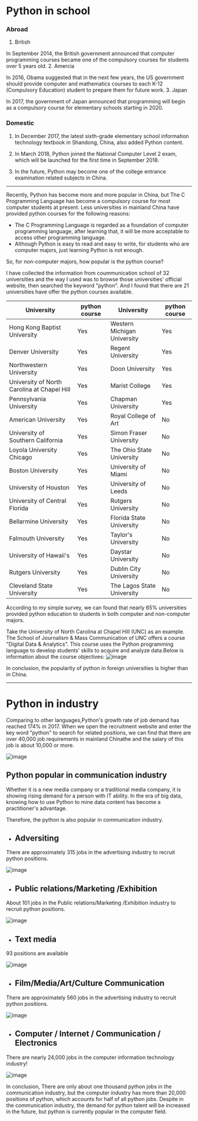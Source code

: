 # Python in school
### Abroad
1. British

In September 2014, the British government announced that computer programming courses became one of the compulsory courses for students over 5 years old.
2. Amercia

 In 2016, Obama suggested that in the next few years, the US government should provide computer and mathematics courses to each K-12 (Compulsory Education) student to prepare them for future work.
3.  Japan

In 2017, the government of Japan announced that programming will begin as a compulsory course for elementary schools starting in 2020.

### Domestic
1. In December 2017, the latest sixth-grade elementary school information technology textbook in Shandong, China, also added Python content.

2. In March 2018, Python joined the National Computer Level 2 exam, which will be launched for the first time in September 2018.

3. In the future, Python may become one of the college entrance examination related subjects in China.

---
Recently, Python has become more and more popular in China, but The C Programming Language has become a compulsory course for most computer students at present. Less universities in mainland China have provided python courses for the following reasons:

-  The C Programming Language is regarded as a foundation of computer programming language, after learning that, it will be more acceptable to access other programming language.
-  Although Python is easy to read and easy to write, for students who are computer majors, just learning Python is not enough.

So, for non-computer majors, how popular is the python course?

I have collected the information from coummunication school of 32 universities and the way I used was to browse those universities' official website, then searched the keyword "python".
And I found that there are 21 universities have offer the python courses available.


University | python course | University | python course
---|---|---|---
Hong Kong Baptist University| Yes |Western Michigan University | Yes
Denver University | Yes|Regent University | Yes
Northwestern University | Yes |Doon University | Yes
University of North Carolina at Chapel Hill | Yes |Marist College | Yes
Pennsylvania University | Yes |Chapman University | Yes
American University | Yes |Royal College of Art | No
University of Southern California | Yes |Simon Fraser University | No
Loyola University Chicago | Yes |The Ohio State University | No
Boston University| Yes |University of Miami | No
University of Houston | Yes |University of Leeds | No
University of Central Florida| Yes |Rutgers University | No
Bellarmine University| Yes |Florida State University | No
Falmouth University | Yes |Taylor's University | No
University of Hawaii's  | Yes |Daystar University | No
Rutgers University| Yes |Dublin City University | No
Cleveland State University | Yes |The Lagos State University | No

According to my simple survey, we can found that nearly 65% universities provided python education to students in both computer and non-computer majors.

Take the University of North Carolina at Chapel Hill (UNC) as an example.
The School of Journalism & Mass Communication of UNC offers a course "Digital Data & Analytics". This course uses the Python programming language to develop students' skills to acquire and analyze data.Below is information about the course objectives: 
![image](1-.png)



In conclusion, the popularity of python in foreign universities is higher than in China.

---


# Python in industry

Comparing to other languages,Python's growth rate of job demand has reached 174% in 2017. When we open the recruitment website and enter the key word "python" to search for related positions, we can find that there are over 40,000 job requirements in mainland Chinathe and the salary of this job is about 10,000 or more.

![image](3-.png)
 
##  Python popular in communication industry
Whether it is a new media company or a traditional media company, it is showing rising demand for a person with IT ability. In the era of big data, knowing how to use Python to mine data content has become a practitioner's advantage.

Therefore, the python is also popular in communication industry.

- ##  Adversiting
There are approximately 315 jobs in the advertising industry to recruit python positions.

![image](4-.png)

- ##  Public relations/Marketing /Exhibition

About 101 jobs in the Public relations/Marketing /Exhibition
 industry to recruit python positions.
 
![image](5-.png)

- ##  Text media
93 positions are available

![image](6-.png)

- ##  Film/Media/Art/Culture Communication
There are approximately 560 jobs in the advertising industry to recruit python positions.

![image](7-.png)

- ##  Computer / Internet / Communication / Electronics

There are nearly 24,000 jobs in the computer information technology industry!

![image](8-.png)


In conclusion, There are only about one thousand python jobs in the communication industry, but the computer industry has more than 20,000 positions of python, which accounts for half of all python jobs. Despite in the communication industry, the demand for python talent will be increased in the future, but python is currently popular in the computer field.

